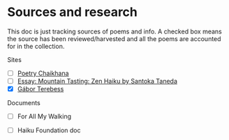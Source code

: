 # Sources and research
This doc is just tracking sources of poems and info. A checked box means the source has been reviewed/harvested and all the poems are accounted for in the collection.


Sites
- [ ] [Poetry Chaikhana](https://www.poetry-chaikhana.com/Poets/S/SantokaTaned/index.html#PoemList)
- [ ] [Essay: Mountain Tasting: Zen Haiku by Santoka Taneda](https://www.enotes.com/topics/taneda-santoka/criticism/criticism/john-stevens-essay-date-1980)
- [x] [Gábor Terebess](https://terebess.hu/english/haiku/taneda.html)

Documents
- [ ] For All My Walking
- [ ] Haiku Foundation doc

